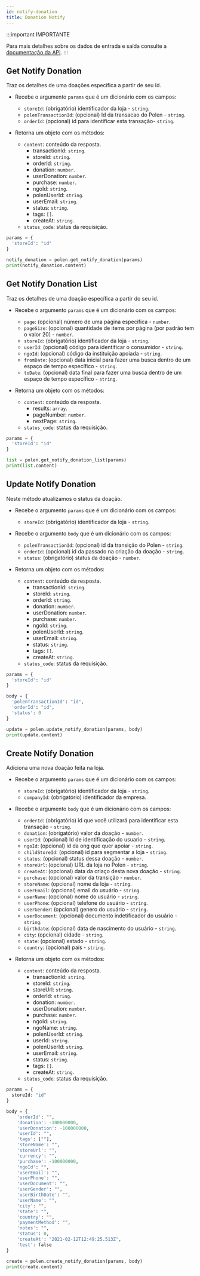 ```yaml
---
id: notify-donation
title: Donation Notify
---
```


:::important IMPORTANTE

Para mais detalhes sobre os dados de entrada e saída consulte a [documentação da API](/api-reference).
:::
## Get Notify Donation

Traz os detalhes de uma doações específica a partir de seu Id.

- Recebe o argumento `params` que é um dicionário com os campos:
    - `storeId`: (obrigatório) identificador da loja - `string`.
    - `polenTransactionId`: (opcional) Id da transacao do Polen - `string`.
    - `orderId`: (opcional) id para identificar esta transação- `string`.

- Retorna um objeto com os métodos:
    - `content`: conteúdo da resposta.
        - transactionId: `string`.
        - storeId: `string`.
        - orderId: `string`.
        - donation: `number`.
        - userDonation: `number`.
        - purchase: `number`.
        - ngoId: `string`.
        - polenUserId: `string`.
        - userEmail: `string`.
        - status: `string`.
        - tags: `[]`.
        - createAt: `string`.
    - `status_code`: status da requisição.
```python
params = {
  'storeId': "id"
}

notify_donation = polen.get_notify_donation(params)
print(notify_donation.content)
```

## Get Notify Donation List
Traz os detalhes de uma doação específica a partir do seu id.

- Recebe o argumento `params` que é um dicionário com os campos:
    - `page`: (opcional) número de uma página especifica - `number`.
    - `pageSize`: (opcional) quantidade de items por página (por padrão tem o valor 20) - `number`.
    - `storeId`: (obrigatório) identificador da loja - `string`.
    - `userId`: (opcional) código para identificar o consumidor - `string`.
    - `ngoId`: (opcional) código da instituição apoiada - `string`.
    - `fromDate`: (opcional) data inicial para fazer uma busca dentro de um espaço de tempo específico - `string`.
    - `toDate`: (opcional) data final para fazer uma busca dentro de um espaço de tempo específico - `string`.

- Retorna um objeto com os métodos:
    - `content`: conteúdo da resposta.
        - results: `array`.
        - pageNumber: `number`.
        - nextPage: `string`.
    - `status_code`: status da requisição.
```python
params = {
  'storeId': "id"
}

list = polen.get_notify_donation_list(params)
print(list.content)
```

## Update Notify Donation
Neste método atualizamos o status da doação.

- Recebe o argumento `params` que é um dicionário com os campos:
    - `storeId`: (obrigatório) identificador da loja - `string`.

- Recebe o argumento `body` que é um dicionário com os campos:
    - `polenTransactionId`: (opcional) id da transição do Polen - `string`.
    - `orderId`: (opcional) id da passado na criação da doação - `string`.
    - `status`: (obrigatório) status da doação - `number`.

- Retorna um objeto com os métodos:
    - `content`: conteúdo da resposta.
        - transactionId: `string`.
        - storeId: `string`.
        - orderId: `string`.
        - donation: `number`.
        - userDonation: `number`.
        - purchase: `number`.
        - ngoId: `string`.
        - polenUserId: `string`.
        - userEmail: `string`.
        - status: `string`.
        - tags: `[]`.
        - createAt: `string`.
    - `status_code`: status da requisição.
```python
params = {
  'storeId': "id"
}

body = {
  'polenTransactionId': "id",
  'orderId': "id",
  'status': 0
}

update = polen.update_notify_donation(params, body)
print(update.content)
```

## Create Notify Donation
Adiciona uma nova doação feita na loja.

- Recebe o argumento `params` que é um dicionário com os campos:
    - `storeId`: (obrigatório) identificador da loja - `string`.
    - `companyId`: (obrigatório)  identificador da empresa.

- Recebe o argumento `body` que é um dicionário com os campos:
    - `orderId`: (obrigatório) id que você utilizará para identificar esta transação - `string`.
    - `donation`: (obrigatório) valor da doação - `number`.
    - `userId`: (opcional) Id de identificação do usuario - `string`.
    - `ngoId`: (opcional) id da ong que quer apoiar - `string`.
    - `childStoreId`: (opcional) id para segmentar a loja - `string`.
    - `status`: (opcional) status dessa doação - `number`.
    - `storeUrl`: (opcional) URL da loja no Polen - `string`.
    - `createAt`: (opcional) data da criaço desta nova doação - `string`.
    - `purchase`: (opcional) valor da transição - `number`.
    - `storeName`: (opcional) nome da loja - `string`.
    - `userEmail`: (opcional) email do usuário - `string`.
    - `userName`: (opcional) nome do usuário - `string`.
    - `userPhone`: (opcional) telefone do usuário - `string`.
    - `userGender`: (opcional) genero do usuário - `string`.
    - `userDocument`: (opcional) documento indetificador do usuário - `string`.
    - `birthdate`: (opcional) data de nascimento do usuário - `string`.
    - `city`: (opcional) cidade - `string`.
    - `state`: (opcional) estado - `string`.
    - `country`: (opcional) país - `string`.

- Retorna um objeto com os métodos:
    - `content`: conteúdo da resposta.
        - transactionId: `string`.
        - storeId: `string`.
        - storeUrl: `string`.
        - orderId: `string`.
        - donation: `number`.
        - userDonation: `number`.
        - purchase: `number`.
        - ngoId: `string`.
        - ngoName: `string`.
        - polenUserId: `string`.
        - userId: `string`.
        - polenUserId: `string`.
        - userEmail: `string`.
        - status: `string`.
        - tags: `[]`.
        - createAt: `string`.
    - `status_code`: status da requisição.
```python
params = {
  storeId: "id"
}

body = {
    'orderId': "", 
    'donation': -100000000, 
    'userDonation': -100000000, 
    'userId': "", 
    'tags': [""], 
    'storeName': "", 
    'storeUrl': "", 
    'currency': "", 
    'purchase': -100000000, 
    'ngoId': "", 
    'userEmail': "", 
    'userPhone': "", 
    'userDocument': "", 
    'userGender': "", 
    'userBirthDate': "", 
    'userName': "", 
    'city': "", 
    'state': "", 
    'country': "", 
    'paymentMethod': "", 
    'notes': "", 
    'status': 0, 
    'createAt': "2021-02-12T12:49:25.513Z", 
    'test': false
}

create = polen.create_notify_donation(params, body)
print(create.content)
```

